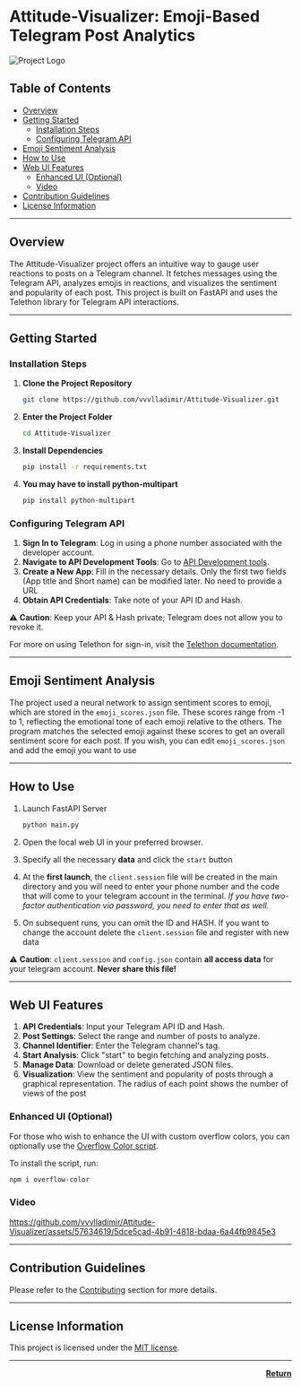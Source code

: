 <p id="top"></p>

# Attitude-Visualizer: Emoji-Based Telegram Post Analytics

![Project Logo](https://github.com/vvvlladimir/Attitude-Visualizer/assets/57634619/8fad3d34-6da7-44f6-a89c-9e910733bc8c)

## Table of Contents

- [Overview](#overview)
- [Getting Started](#getting-started)
    - [Installation Steps](#installation-steps)
    - [Configuring Telegram API](#configuring-telegram-api)
- [Emoji Sentiment Analysis](#emoji-sentiment-analysis)
- [How to Use](#how-to-use)
- [Web UI Features](#web-ui-features)
    - [Enhanced UI (Optional)](#enhanced-ui-optional)
    - [Video](#video)
- [Contribution Guidelines](#contribution-guidelines)
- [License Information](#license-information)

---

## Overview

The Attitude-Visualizer project offers an intuitive way to gauge user reactions to posts on a Telegram channel. It
fetches messages using the Telegram API, analyzes emojis in reactions, and visualizes the sentiment and popularity of
each post. This project is built on FastAPI and uses the Telethon library for Telegram API interactions.

---

## Getting Started

### Installation Steps

1. **Clone the Project Repository**
    ```bash
    git clone https://github.com/vvvlladimir/Attitude-Visualizer.git
    ```
2. **Enter the Project Folder**
    ```bash
    cd Attitude-Visualizer
    ```
3. **Install Dependencies**
    ```bash
    pip install -r requirements.txt
    ```
4. **You may have to install python-multipart**
    ```bash
    pip install python-multipart
    ```

### Configuring Telegram API

1. **Sign In to Telegram**: Log in using a phone number associated with the developer account.
2. **Navigate to API Development Tools**: Go to [API Development tools](https://my.telegram.org/auth?to=apps).
3. **Create a New App**: Fill in the necessary details. Only the first two fields (App title and Short
   name) can be modified later. No need to provide a URL
4. **Obtain API Credentials**: Take note of your API ID and Hash.

⚠️ **Caution**: Keep your API & Hash private; Telegram does not allow you to revoke it.

For more on using Telethon for sign-in, visit
the [Telethon documentation](https://docs.telethon.dev/en/stable/basic/signing-in.html).

---

## Emoji Sentiment Analysis

The project used a neural network to assign sentiment scores to emoji, which are stored in the `emoji_scores.json` file.
These
scores range from -1 to 1, reflecting the emotional tone of each emoji relative to the others. The program matches the
selected emoji against these scores to get an overall sentiment score for each post. If you wish, you can
edit `emoji_scores.json` and add the emoji you want to use

---

## How to Use

1. Launch FastAPI Server
    ```bash
    python main.py
    ```
2. Open the local web UI in your preferred browser.
3. Specify all the necessary **data** and click the `start` button

4. At the **first launch**, the `client.session` file will be created in the main directory and you will need to enter
   your phone number and
   the code that will come to your telegram account in the terminal. _If you have two-factor authentication via
   password, you need to enter that as well._
5. On subsequent runs, you can omit the ID and HASH. If you want to change the account delete the `client.session` file
   and register with new data

⚠️ **Caution**: `client.session` and `config.json` contain **all access data** for your telegram account. **Never share
this file!**

---

## Web UI Features

1. **API Credentials**: Input your Telegram API ID and Hash.
2. **Post Settings**: Select the range and number of posts to analyze.
3. **Channel Identifier**: Enter the Telegram channel's tag.
4. **Start Analysis**: Click "start" to begin fetching and analyzing posts.
5. **Manage Data**: Download or delete generated JSON files.
6. **Visualization**: View the sentiment and popularity of posts through a graphical representation. The radius of each
   point shows the number of views of the post

### Enhanced UI (Optional)

For those who wish to enhance the UI with custom overflow colors, you can optionally use
the [Overflow Color script](https://github.com/dimitrinicolas/overflow-color.git).

To install the script, run:

```bash
npm i overflow-color
```

### Video


https://github.com/vvvlladimir/Attitude-Visualizer/assets/57634619/5dce5cad-4b91-4818-bdaa-6a44fb9845e3




---

## Contribution Guidelines

Please refer to the [Contributing](CONTRIBUTING.md) section for more details.

---

## License Information

This project is licensed under the [MIT license](LICENSE).

---

<p align="right">
  <a href="#top"><b>Return</b></a>
</p>
